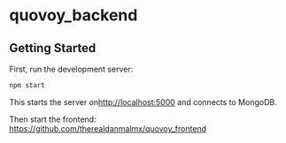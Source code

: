 # quovoy_backend

## Getting Started

First, run the development server:

```bash
npm start
```

This starts the server on[http://localhost:5000](http://localhost:5000) and connects to MongoDB.

Then start the frontend: https://github.com/therealdanmalmx/quovoy_frontend
